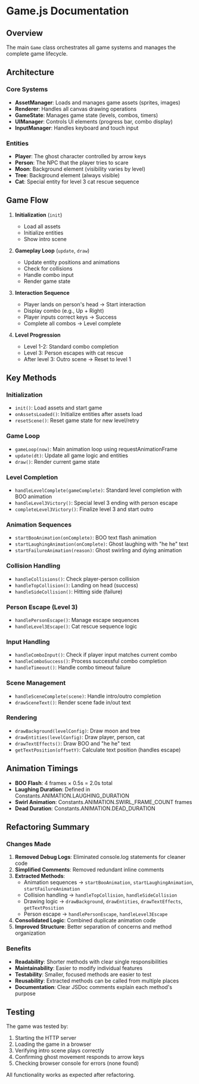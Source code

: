 # Game.js Documentation

## Overview
The main `Game` class orchestrates all game systems and manages the complete game lifecycle.

## Architecture

### Core Systems
- **AssetManager**: Loads and manages game assets (sprites, images)
- **Renderer**: Handles all canvas drawing operations
- **GameState**: Manages game state (levels, combos, timers)
- **UIManager**: Controls UI elements (progress bar, combo display)
- **InputManager**: Handles keyboard and touch input

### Entities
- **Player**: The ghost character controlled by arrow keys
- **Person**: The NPC that the player tries to scare
- **Moon**: Background element (visibility varies by level)
- **Tree**: Background element (always visible)
- **Cat**: Special entity for level 3 cat rescue sequence

## Game Flow

1. **Initialization** (`init`)
   - Load all assets
   - Initialize entities
   - Show intro scene

2. **Gameplay Loop** (`update`, `draw`)
   - Update entity positions and animations
   - Check for collisions
   - Handle combo input
   - Render game state

3. **Interaction Sequence**
   - Player lands on person's head → Start interaction
   - Display combo (e.g., Up + Right)
   - Player inputs correct keys → Success
   - Complete all combos → Level complete

4. **Level Progression**
   - Level 1-2: Standard combo completion
   - Level 3: Person escapes with cat rescue
   - After level 3: Outro scene → Reset to level 1

## Key Methods

### Initialization
- `init()`: Load assets and start game
- `onAssetsLoaded()`: Initialize entities after assets load
- `resetScene()`: Reset game state for new level/retry

### Game Loop
- `gameLoop(now)`: Main animation loop using requestAnimationFrame
- `update(dt)`: Update all game logic and entities
- `draw()`: Render current game state

### Level Completion
- `handleLevelComplete(gameComplete)`: Standard level completion with BOO animation
- `handleLevel3Victory()`: Special level 3 ending with person escape
- `completeLevel3Victory()`: Finalize level 3 and start outro

### Animation Sequences
- `startBooAnimation(onComplete)`: BOO text flash animation
- `startLaughingAnimation(onComplete)`: Ghost laughing with "he he" text
- `startFailureAnimation(reason)`: Ghost swirling and dying animation

### Collision Handling
- `handleCollisions()`: Check player-person collision
- `handleTopCollision()`: Landing on head (success)
- `handleSideCollision()`: Hitting side (failure)

### Person Escape (Level 3)
- `handlePersonEscape()`: Manage escape sequences
- `handleLevel3Escape()`: Cat rescue sequence logic

### Input Handling
- `handleComboInput()`: Check if player input matches current combo
- `handleComboSuccess()`: Process successful combo completion
- `handleTimeout()`: Handle combo timeout failure

### Scene Management
- `handleSceneComplete(scene)`: Handle intro/outro completion
- `drawSceneText()`: Render scene fade in/out text

### Rendering
- `drawBackground(levelConfig)`: Draw moon and tree
- `drawEntities(levelConfig)`: Draw player, person, cat
- `drawTextEffects()`: Draw BOO and "he he" text
- `getTextPosition(offsetY)`: Calculate text position (handles escape)

## Animation Timings

- **BOO Flash**: 4 frames × 0.5s = 2.0s total
- **Laughing Duration**: Defined in Constants.ANIMATION.LAUGHING_DURATION
- **Swirl Animation**: Constants.ANIMATION.SWIRL_FRAME_COUNT frames
- **Dead Duration**: Constants.ANIMATION.DEAD_DURATION

## Refactoring Summary

### Changes Made
1. **Removed Debug Logs**: Eliminated console.log statements for cleaner code
2. **Simplified Comments**: Removed redundant inline comments
3. **Extracted Methods**: 
   - Animation sequences → `startBooAnimation`, `startLaughingAnimation`, `startFailureAnimation`
   - Collision handling → `handleTopCollision`, `handleSideCollision`
   - Drawing logic → `drawBackground`, `drawEntities`, `drawTextEffects`, `getTextPosition`
   - Person escape → `handlePersonEscape`, `handleLevel3Escape`
4. **Consolidated Logic**: Combined duplicate animation code
5. **Improved Structure**: Better separation of concerns and method organization

### Benefits
- **Readability**: Shorter methods with clear single responsibilities
- **Maintainability**: Easier to modify individual features
- **Testability**: Smaller, focused methods are easier to test
- **Reusability**: Extracted methods can be called from multiple places
- **Documentation**: Clear JSDoc comments explain each method's purpose

## Testing
The game was tested by:
1. Starting the HTTP server
2. Loading the game in a browser
3. Verifying intro scene plays correctly
4. Confirming ghost movement responds to arrow keys
5. Checking browser console for errors (none found)

All functionality works as expected after refactoring.
